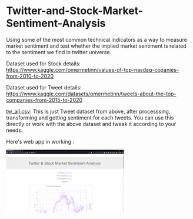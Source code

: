 # Twitter-and-Stock-Market-Sentiment-Analysis
Using some of the most common technical indicators as a way to measure market sentiment and test whether the implied market sentiment is related to the sentiment we find in twitter universe.

Dataset used for Stock details:  <https://www.kaggle.com/omermetinn/values-of-top-nasdaq-copanies-from-2010-to-2020>

Dataset used for Tweet details: <https://www.kaggle.com/datasets/omermetinn/tweets-about-the-top-companies-from-2015-to-2020>


[tw_all.csv](https://drive.google.com/file/d/146KADDisLSJ7jeq0jtSTPW23Htoew-hU/view?usp=sharing): This is just Tweet dataset from above, after processsing, transforming and getting sentiment for each tweets. You can use this directly or work with the above dataset and tweak it according to your needs.


Here's web app in working : 

![](https://github.com/DarkShadowKonoha/Twitter-and-Stock-Market-Sentiment-Analysis/blob/master/webpage_tweet.gif)
